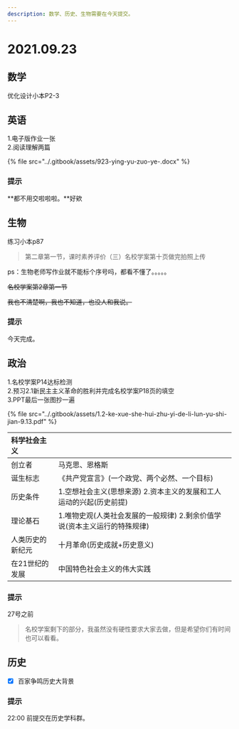 ```yaml
---
description: 数学、历史、生物需要在今天提交。
---
```


# 2021.09.23

## 数学

优化设计小本P2-3

## 英语

1.电子版作业一张  
2.阅读理解两篇

{% file src="../.gitbook/assets/923-ying-yu-zuo-ye-.docx" %}

### 提示

**都不用交啦啦啦。**好欸

## 生物

练习小本p87

> 第二章第一节，课时素养评价（三）名校学案第十页做完拍照上传

ps：生物老师写作业就不能标个序号吗，都看不懂了。。。。。

~~名校学案第2章第一节~~

~~我也不清楚啊，我也不知道，也没人和我说。~~

### 提示

今天完成。

## 政治

1.名校学案P14达标检测  
2.预习2.1新民主主义革命的胜利并完成名校学案P18页的填空  
3.PPT最后一张图抄一遍

{% file src="../.gitbook/assets/1.2-ke-xue-she-hui-zhu-yi-de-li-lun-yu-shi-jian-9.13.pdf" %}

| 科学社会主义 |  |
| :--- | :--- |
| 创立者 | 马克思、恩格斯 |
| 诞生标志 | 《共产党宣言》\(一个政党、两个必然、一个目标\) |
| 历史条件 | 1.空想社会主义\(思想来源\) 2.资本主义的发展和工人运动的兴起\(历史前提\) |
| 理论基石 | 1.唯物史观\(人类社会发展的一般规律\) 2.剩余价值学说\(资本主义运行的特殊规律\) |
| 人类历史的新纪元 | 十月革命\(历史成就+历史意义\) |
| 在21世纪的发展 | 中国特色社会主义的伟大实践 |

### 提示

27号之前

> 名校学案剩下的部分，我虽然没有硬性要求大家去做，但是希望你们有时间也可以看看。

## 历史

* [x] 百家争鸣历史大背景

### 提示

22:00 前提交在历史学科群。
